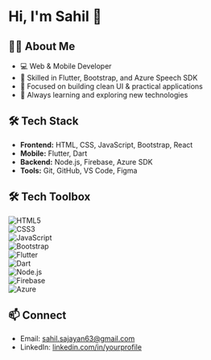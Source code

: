 # Hi, I'm Sahil 👋

## 👨‍💻 About Me
- 💻 Web & Mobile Developer
- 🚀 Skilled in Flutter, Bootstrap, and Azure Speech SDK
- 🎯 Focused on building clean UI & practical applications
- 🌱 Always learning and exploring new technologies

## 🛠️ Tech Stack
- **Frontend:** HTML, CSS, JavaScript, Bootstrap, React  
- **Mobile:** Flutter, Dart  
- **Backend:** Node.js, Firebase, Azure SDK  
- **Tools:** Git, GitHub, VS Code, Figma  


## 🛠️ Tech Toolbox  
![HTML5](https://img.shields.io/badge/-HTML5-E34F26?style=flat&logo=html5&logoColor=white)  
![CSS3](https://img.shields.io/badge/-CSS3-1572B6?style=flat&logo=css3)  
![JavaScript](https://img.shields.io/badge/-JavaScript-F7DF1E?style=flat&logo=javascript&logoColor=black)  
![Bootstrap](https://img.shields.io/badge/-Bootstrap-563D7C?style=flat&logo=bootstrap)  
![Flutter](https://img.shields.io/badge/-Flutter-02569B?style=flat&logo=flutter)  
![Dart](https://img.shields.io/badge/-Dart-0175C2?style=flat&logo=dart)  
![Node.js](https://img.shields.io/badge/-Node.js-43853D?style=flat&logo=node.js&logoColor=white)  
![Firebase](https://img.shields.io/badge/-Firebase-FFCA28?style=flat&logo=firebase)  
![Azure](https://img.shields.io/badge/-Azure-0078D4?style=flat&logo=microsoftazure) 

## 📫 Connect
- Email: sahil.sajayan63@gmail.com 
- LinkedIn: [linkedin.com/in/yourprofile]([https://linkedin.com/in/yourprofile](https://www.linkedin.com/in/sahil-sajayan-961444230/))  

